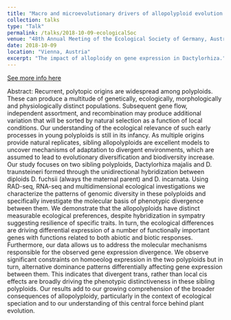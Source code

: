 ```yaml
---
title: "Macro and microevolutionary drivers of allopolyploid evolution in Dactylorhiza."
collection: talks
type: "Talk"
permalink: /talks/2018-10-09-ecologicalSoc
venue: "48th Annual Meeting of the Ecological Society of Germany, Austria and Switzerland"
date: 2018-10-09
location: "Vienna, Austria"
excerpt: "The impact of alloploidy on gene expression in Dactylorhiza."
---
```

[See more info here](https://www.lter-europe.net/events/gfoe-2018)

Abstract: Recurrent, polytopic origins are widespread among polyploids. These can produce a multitude of genetically, ecologically, morphologically and physiologically distinct populations. Subsequent gene flow, independent assortment, and recombination may produce additional variation that will be sorted by natural selection as a function of local conditions. Our understanding of the ecological relevance of such early processes in young polyploids is still in its infancy. As multiple origins provide natural replicates, sibling allopolyploids are excellent models to uncover mechanisms of adaptation to divergent environments, which are assumed to lead to evolutionary diversification and biodiversity increase. Our study focuses on two sibling polyploids, Dactylorhiza majalis and D. traunsteineri formed through the unidirectional hybridization between diploids D. fuchsii (always the maternal parent) and D. incarnata. Using RAD-seq, RNA-seq and multidimensional ecological investigations we characterize the patterns of genomic diversity in these polyploids and specifically investigate the molecular basis of phenotypic divergence between them. We demonstrate that the allopolyploids have distinct measurable ecological preferences, despite hybridization in sympatry suggesting resilience of specific traits. In turn, the ecological differences are driving differential expression of a number of functionally important genes with functions related to both abiotic and biotic responses. Furthermore, our data allows us to address the molecular mechanisms responsible for the observed gene expression divergence. We observe significant constraints on homoeolog expression in the two polyploids but in turn, alternative dominance patterns differentially affecting gene expression between them. This indicates that divergent trans, rather than local cis effects are broadly driving the phenotypic distinctiveness in these sibling polyploids. Our results add to our growing comprehension of the broader consequences of allopolyploidy, particularly in the context of ecological speciation and to our understanding of this central force behind plant evolution.
